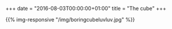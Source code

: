 +++
date = "2016-08-03T00:00:00+01:00"
title = "The cube"
+++


{{% img-responsive "/img/boringcubeluvluv.jpg" %}}